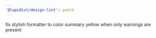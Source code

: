 ```yaml
---
'@lapidist/design-lint': patch
---
```


fix stylish formatter to color summary yellow when only warnings are present
